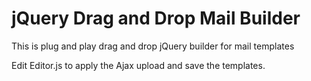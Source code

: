 # jQuery Drag and Drop Mail Builder

This is plug and play drag and drop jQuery builder for mail templates

Edit Editor.js to apply the Ajax upload and save the templates.

